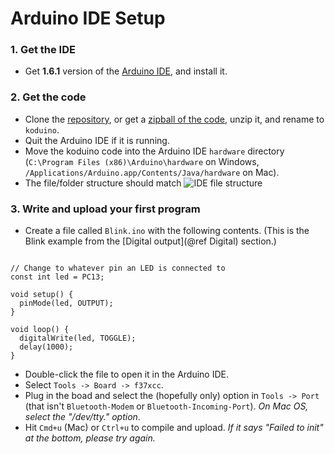 
# Arduino IDE Setup

### 1. Get the IDE

* Get **1.6.1** version of the [Arduino IDE](http://arduino.cc/), and install it.

### 2. Get the code

* Clone the [repository](https://github.com/avikde/koduino), or get a [zipball of the code](http://github.com/avikde/koduino/zipball/master/), unzip it, and rename to `koduino`.
* Quit the Arduino IDE if it is running.
* Move the koduino code into the Arduino IDE `hardware` directory (`C:\Program Files (x86)\Arduino\hardware` on Windows, `/Applications/Arduino.app/Contents/Java/hardware` on Mac).
* The file/folder structure should match
![IDE file structure](../ide_file_structure.png "IDE file structure")

### 3. Write and upload your first program

* Create a file called `Blink.ino` with the following contents. (This is the Blink example from the [Digital output](@ref Digital) section.)

~~~{.cpp}

// Change to whatever pin an LED is connected to
const int led = PC13;

void setup() {
  pinMode(led, OUTPUT);
}

void loop() {
  digitalWrite(led, TOGGLE);
  delay(1000);
}

~~~

* Double-click the file to open it in the Arduino IDE.
* Select `Tools -> Board -> f37xcc`.
* Plug in the boad and select the (hopefully only) option in `Tools -> Port` (that isn't `Bluetooth-Modem` or `Bluetooth-Incoming-Port`). *On Mac OS, select the "/dev/tty." option*.
* Hit `Cmd+u` (Mac) or `Ctrl+u` to compile and upload. *If it says "Failed to init" at the bottom, please try again.*